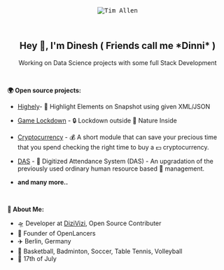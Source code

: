 <p align="center">
  <kbd>
  <img src="https://raw.githubusercontent.com/IamDinni/IamDinni/main/tim_allen.gif" alt="Tim Allen" />
  </kbd>
</p>

&nbsp;

<h2 align="center">
  Hey 👋, I'm Dinesh ( Friends call me *Dinni* )
</h2>

<p align="center">
    Working on Data Science projects with some full Stack Development
</p>

&nbsp;

**🌍 Open source projects:**

- [Highely](https://github.com/IamDinni/highely)- 🔰 Highlight Elements on Snapshot using given XML/JSON

- [Game Lockdown](https://github.com/IamDinni/Lockdown) - 🔒 Lockdown outside 🌄 Nature Inside

- [Cryptocurrency](https://github.com/IamDinni/Cryptocurrency) - 💰 A short module that can save your precious time that you spend checking the right time to buy a 💵 cryptocurrency.

- [DAS](https://github.com/IamDinni/IEEE-das) - 🙋 Digitized Attendance System (DAS) - An upgradation of the previously used ordinary human resource based 📒  management.

- **and many more..**

&nbsp;

**🕺 About Me:**

 - 🛸  Developer at <a href="https:/dizivizi.com">DiziVizi</a>, Open Source Contributer
 - 💼  Founder of OpenLancers
 - ✈️  Berlin, Germany
 - 🏀  Basketball, Badminton, Soccer, Table Tennis, Volleyball
 - 🎂  17th of July

&nbsp;

<br/>
